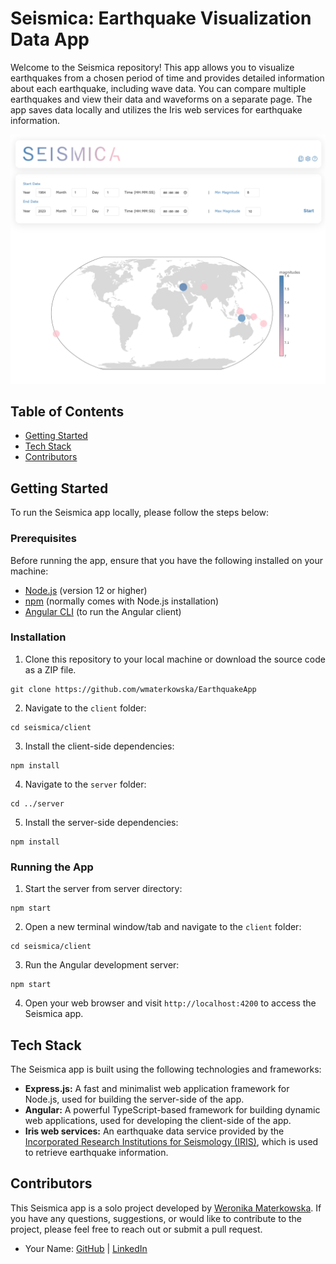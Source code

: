 # Seismica: Earthquake Visualization Data App

Welcome to the Seismica repository! This app allows you to visualize earthquakes from a chosen period of time and provides detailed information about each earthquake, including wave data. You can compare multiple earthquakes and view their data and waveforms on a separate page. The app saves data locally and utilizes the Iris web services for earthquake information.

![Seismica Screenshot](./seismica-screenshot.PNG)

## Table of Contents

- [Getting Started](#getting-started)
- [Tech Stack](#tech-stack)
- [Contributors](#contributors)

## Getting Started

To run the Seismica app locally, please follow the steps below:

### Prerequisites

Before running the app, ensure that you have the following installed on your machine:

- [Node.js](https://nodejs.org) (version 12 or higher)
- [npm](https://www.npmjs.com/get-npm) (normally comes with Node.js installation)
- [Angular CLI](https://angular.io/cli) (to run the Angular client)

### Installation

1. Clone this repository to your local machine or download the source code as a ZIP file.

```
git clone https://github.com/wmaterkowska/EarthquakeApp
```

2. Navigate to the `client` folder:

```
cd seismica/client
```

3. Install the client-side dependencies:

```
npm install
```

4. Navigate to the `server` folder:

```
cd ../server
```

5. Install the server-side dependencies:

```
npm install
```

### Running the App

1. Start the server from server directory:

```
npm start
```

2. Open a new terminal window/tab and navigate to the `client` folder:

```
cd seismica/client
```

3. Run the Angular development server:

```
npm start
```

4. Open your web browser and visit `http://localhost:4200` to access the Seismica app.

## Tech Stack

The Seismica app is built using the following technologies and frameworks:

- **Express.js:** A fast and minimalist web application framework for Node.js, used for building the server-side of the app.
- **Angular:** A powerful TypeScript-based framework for building dynamic web applications, used for developing the client-side of the app.
- **Iris web services:** An earthquake data service provided by the [Incorporated Research Institutions for Seismology (IRIS)](http://service.iris.edu), which is used to retrieve earthquake information.

## Contributors

This Seismica app is a solo project developed by [Weronika Materkowska](https://github.com/wmaterkowska). If you have any questions, suggestions, or would like to contribute to the project, please feel free to reach out or submit a pull request.

- Your Name: [GitHub](https://github.com/wmaterkowska) | [LinkedIn](https://www.linkedin.com/in/weronika-materkowska-848142231/)
